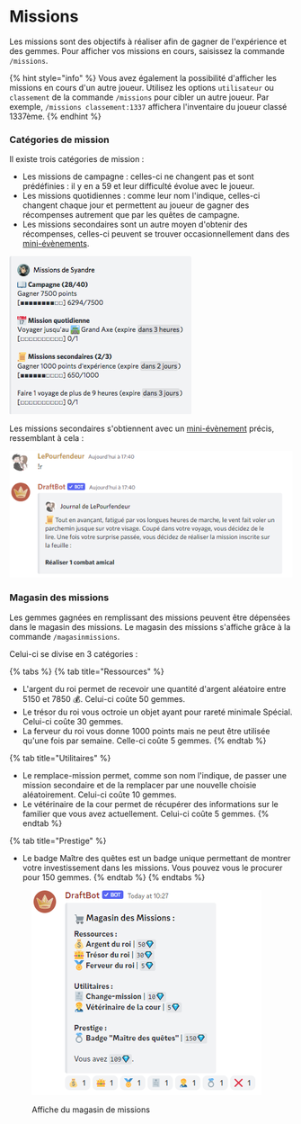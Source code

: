 # Missions

Les missions sont des objectifs à réaliser afin de gagner de l'expérience et des gemmes. Pour afficher vos missions en cours, saisissez la commande `/missions`.

{% hint style="info" %}
Vous avez également la possibilité d'afficher les missions en cours d'un autre joueur. Utilisez les options `utilisateur` ou `classement` de la commande `/missions` pour cibler un autre joueur. Par exemple, `/missions classement:1337` affichera l'inventaire du joueur classé 1337ème.
{% endhint %}

### Catégories de mission

Il existe trois catégories de mission :

* Les missions de campagne : celles-ci ne changent pas et sont prédéfinies : il y en a 59 et leur difficulté évolue avec le joueur.
* Les missions quotidiennes : comme leur nom l'indique, celles-ci changent chaque jour et permettent au joueur de gagner des récompenses autrement que par les quêtes de campagne.
* Les missions secondaires sont un autre moyen d'obtenir des récompenses, celles-ci peuvent se trouver occasionnellement dans des [mini-évènements](report.md#mini-evenements).

![Affichage de la commande mission](../.gitbook/assets/missions.png)

Les missions secondaires s'obtiennent avec un [mini-évènement](report.md#mini-evenements) précis, ressemblant à cela :

![Obtention d'une mission secondaire](<../.gitbook/assets/Mission secondaire.png>)

### Magasin des missions <a href="#magasin-des-missions" id="magasin-des-missions"></a>

Les gemmes gagnées en remplissant des missions peuvent être dépensées dans le magasin des missions. Le magasin des missions s'affiche grâce à la commande `/magasinmissions`.

Celui-ci se divise en 3 catégories :

{% tabs %}
{% tab title="Ressources" %}
* L'argent du roi permet de recevoir une quantité d'argent aléatoire entre 5150 et 7850 :moneybag:. Celui-ci coûte 50 gemmes.
* Le trésor du roi vous octroie un objet ayant pour rareté minimale Spécial. Celui-ci coûte 30 gemmes.
* La ferveur du roi vous donne 1000 points mais ne peut être utilisée qu'une fois par semaine. Celle-ci coûte 5 gemmes.
{% endtab %}

{% tab title="Utilitaires" %}
* Le remplace-mission permet, comme son nom l'indique, de passer une mission secondaire et de la remplacer par une nouvelle choisie aléatoirement. Celui-ci coûte 10 gemmes.
* Le vétérinaire de la cour permet de récupérer des informations sur le familier que vous avez actuellement. Celui-ci coûte 5 gemmes.
{% endtab %}

{% tab title="Prestige" %}
* Le badge Maître des quêtes est un badge unique permettant de montrer votre investissement dans les missions. Vous pouvez vous le procurer pour 150 gemmes.
{% endtab %}
{% endtabs %}

<figure><img src="../.gitbook/assets/missionsshop.PNG" alt=""><figcaption><p>Affiche du magasin de missions</p></figcaption></figure>
